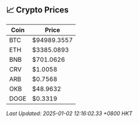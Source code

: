 ## 📈 Crypto Prices

| Coin | Price |
| ---- | ----- |
| BTC | $94989.3557 |
| ETH | $3385.0893 |
| BNB | $701.0626 |
| CRV | $1.0058 |
| ARB | $0.7568 |
| OKB | $48.9632 |
| DOGE | $0.3319 |

_Last Updated: 2025-01-02 12:16:02.33 +0800 HKT_